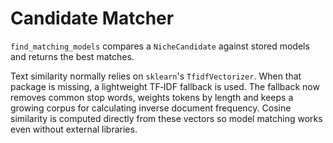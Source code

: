 # Candidate Matcher

`find_matching_models` compares a `NicheCandidate` against stored models and returns the best matches.

Text similarity normally relies on `sklearn`'s `TfidfVectorizer`. When that package
is missing, a lightweight TF‑IDF fallback is used. The fallback now removes common
stop words, weights tokens by length and keeps a growing corpus for calculating
inverse document frequency. Cosine similarity is computed directly from these
vectors so model matching works even without external libraries.
